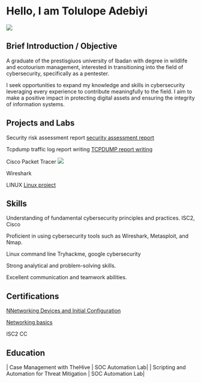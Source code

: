 # Hello, I am  Tolulope Adebiyi
<a href="https://linkedin.com/in/tolulope-adebiyi/"><img src="https://img.shields.io/badge/-LinkedIn-0072b1?&style=for-the-badge&logo=linkedin&logoColor=white" /></a>

## Brief Introduction / Objective

A graduate of the prestisgiuos university of Ibadan with degree in wildlife and ecotourism management, interested in transitioning into the field of cybersecurity, specifically as a pentester.

I seek opportunities to expand my knowledge and skills in cybersecurity leveraging every experience to contribute meaningfully to the field. I aim to make a positive impact in protecting digital assets and ensuring the integrity of information systems.


## Projects and Labs

Security risk assessment report    <a href="https://docs.google.com/document/d/1TWG3pZK1otwJ_idyQIiWj9k650ybQNdW2KBf9fpXEoQ/edit?resourcekey=0-oaxJNtm1ps4fqXw9hQ0VLA">security assessment report</a>

Tcpdump traffic log report writing  <a href="https://docs.google.com/document/d/1PQrDe9oaZH3BrhZDWgG-O07JAlMf7t4iOsIsf0HBGZg/edit
Vulnerability assessment testing with metasploit">TCPDUMP report writing<a/>

Cisco Packet Tracer
<img src="https://img.shields.io/badge/Cisco-%23049fd9?style=for-the-badge&logo=cisco&logoColor=white" />

Wireshark

LINUX  <a href="https://docs.google.com/document/d/1qp51NVPq6ICU3CcpQlsyc3mI-FcQEDS5f7CfSwks5y8/edit#heading=h.adnh333husy">Linux project</a>


## Skills

Understanding of fundamental cybersecurity principles and practices. ISC2, Cisco

Proficient in using cybersecurity tools such as Wireshark, Metasploit, and Nmap.

Linux command line  Tryhackme, google cybersecurity 

Strong analytical and problem-solving skills.

Excellent communication and teamwork abilities.


## Certifications
<a href="https://www.credly.com/badges/fff1e83b-dae4-4d5e-a469-3599b810ef51/public_url">NNetworking Devices and Initial Configuration<a/>

<a href="https://www.credly.com/badges/2c1367c1-3d88-4241-ac9a-3e6415b1b4bc/public_url">Networking basics<a/>

ISC2 CC <div data-iframe-width="150" data-iframe-height="270" data-share-badge-id="39292ef2-bbdc-4b98-9d2b-4f943bd6a3c6" data-share-badge-host="https://www.credly.com"></div><script type="text/javascript" async src="//cdn.credly.com/assets/utilities/embed.js"></script>

## Education


| Case Management with TheHive                  | SOC Automation Lab|
| Scripting and Automation for Threat Mitigation | SOC Automation Lab|


